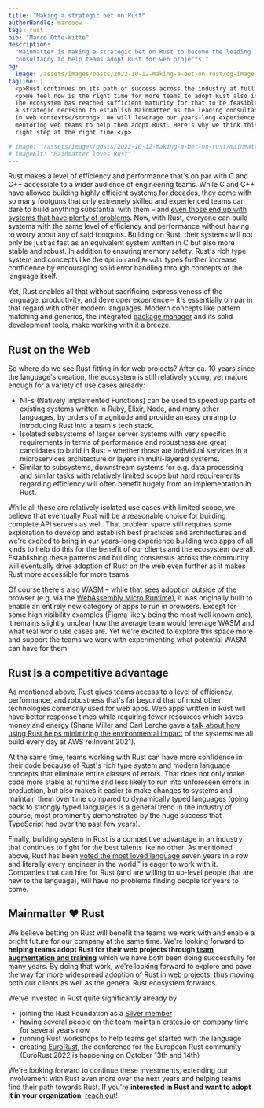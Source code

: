 ```yaml
---
title: "Making a strategic bet on Rust"
authorHandle: marcoow
tags: rust
bio: "Marco Otte-Witte"
description:
  "Mainmatter is making a strategic bet on Rust to become the leading
  consultancy to help teams adopt Rust for web projects."
og:
  image: /assets/images/posts/2022-10-12-making-a-bet-on-rust/og-image.jpg
tagline: |
  <p>Rust continues on its path of success across the industry at full pace. It's been adopted by most big tech companies including Google, Microsoft, and AWS, <a href="https://survey.stackoverflow.co/2022/#section-most-loved-dreaded-and-wanted-programming-scripting-and-markup-languages">voted the most loved language</a> seven years in a row, and just recently <a href="https://git.kernel.org/pub/scm/linux/kernel/git/torvalds/linux.git/commit/?id=8aebac82933ff1a7c8eede18cab11e1115e2062b">was added to the Linux Kernel</a>.</p>
  <p>We feel now is the right time for more teams to adopt Rust also in web projects.
  The ecosystem has reached sufficient maturity for that to be feasible and <strong>we're making
  a strategic decision to establish Mainmatter as the leading consultancy for Rust
  in web contexts</strong>. We will leverage our years-long experience augmenting and
  mentoring web teams to help them adopt Rust. Here's why we think this is the
  right step at the right time.</p>

# image: "/assets/images/posts/2022-10-12-making-a-bet-on-rust/mainmatter-loves-rust.svg"
# imageAlt: "Mainmatter loves Rust"
---
```


Rust makes a level of efficiency and performance that's on par with C and C++
accessible to a wider audience of engineering teams. While C and C++ have
allowed building highly efficient systems for decades, they come with so many
footguns that only extremely skilled and experienced teams can dare to build
anything substantial with them – and
[even those end up with systems that have plenty of problems](https://www.memorysafety.org/about/).
Now, with Rust, everyone can build systems with the same level of efficiency and
performance without having to worry about any of said footguns. Building on
Rust, their systems will not only be just as fast as an equivalent system
written in C but also more stable and robust. In addition to ensuring memory
safety, Rust's rich type system and concepts like the `Option` and `Result`
types further increase confidence by encouraging solid error handling through
concepts of the language itself.

Yet, Rust enables all that without sacrificing expressiveness of the language,
productivity, and developer experience – it's essentially on par in that regard
with other modern languages. Modern concepts like pattern matching and generics,
the integrated [package manager](https://doc.rust-lang.org/cargo/) and its solid
development tools, make working with it a breeze.

## Rust on the Web

So where do we see Rust fitting in for web projects? After ca. 10 years since
the language's creation, the ecosystem is still relatively young, yet mature
enough for a variety of use cases already:

- NIFs (Natively Implemented Functions) can be used to speed up parts of
  existing systems written in Ruby, Elixir, Node, and many other languages, by
  orders of magnitude and provide an easy onramp to introducing Rust into a
  team's tech stack.
- Isolated subsystems of larger server systems with very specific requirements
  in terms of performance and robustness are great candidates to build in Rust –
  whether those are individual services in a microservices architecture or
  layers in multi-layered systems.
- Similar to subsystems, downstream systems for e.g. data processing and similar
  tasks with relatively limited scope but hard requirements regarding efficiency
  will often benefit hugely from an implementation in Rust.

While all these are relatively isolated use cases with limited scope, we believe
that eventually Rust will be a reasonable choice for building complete API
servers as well. That problem space still requires some exploration to develop
and establish best practices and architectures and we're excited to bring in our
years-long experience building web apps of all kinds to help do this for the
benefit of our clients and the ecosystem overall. Establishing these patterns
and building consensus across the community will eventually drive adoption of
Rust on the web even further as it makes Rust more accessible for more teams.

Of course there's also WASM – while that sees adoption outside of the browser
(e.g. via the
[WebAssembly Micro Runtime](https://github.com/bytecodealliance/wasm-micro-runtime)),
it was originally built to enable an entirely new category of apps to run in
browsers. Except for some high visibility examples
([Figma](https://www.figma.com/) likely being the most well known one), it
remains slightly unclear how the average team would leverage WASM and what real
world use cases are. Yet we're excited to explore this space more and support
the teams we work with experimenting what potential WASM can have for them.

## Rust is a competitive advantage

As mentioned above, Rust gives teams access to a level of efficiency,
performance, and robustness that's far beyond that of most other technologies
commonly used for web apps. Web apps written in Rust will have better response
times while requiring fewer resources which saves money and energy (Shane Miller
and Carl Lerche gave a
[talk about how using Rust helps minimizing the environmental impact](<(https://www.youtube.com/watch?v=yQZaBtUjQ1w)>)
of the systems we all build every day at AWS re:Invent 2021).

At the same time, teams working with Rust can have more confidence in their code
because of Rust's rich type system and modern language concepts that eliminate
entire classes of errors. That does not only make code more stable at runtime
and less likely to run into unforeseen errors in production, but also makes it
easier to make changes to systems and maintain them over time compared to
dynamically typed languages (going back to strongly typed languages is a general
trend in the industry of course, most prominently demonstrated by the huge
success that TypeScript had over the past few years).

Finally, building system in Rust is a competitive advantage in an industry that
continues to fight for the best talents like no other. As mentioned above, Rust
has been
[voted the most loved language](https://survey.stackoverflow.co/2022/#section-most-loved-dreaded-and-wanted-programming-scripting-and-markup-languages)
seven years in a row and literally every engineer in the world™ is eager to work
with it. Companies that can hire for Rust (and are willing to up-level people
that are new to the language), will have no problems finding people for years to
come.

## Mainmatter ❤️ Rust

We believe betting on Rust will benefit the teams we work with and enable a
bright future for our company at the same time. We're looking forward to
<strong>helping teams adopt Rust for their web projects through
[team augmentation and training](/services/team-augmentation-and-training/)</strong>
which we have both been doing successfully for many years. By doing that work,
we're looking forward to explore and pave the way for more widespread adoption
of Rust in web projects, thus moving both our clients as well as the general
Rust ecosystem forwards.

We've invested in Rust quite significantly already by

- joining the Rust Foundation as a
  [Silver member](https://foundation.rust-lang.org/members/)
- having several people on the team maintain [crates.io](https://crates.io) on
  company time for several years now
- running Rust workshops to help teams get started with the language
- creating [EuroRust](https://eurorust.eu), the conference for the European Rust
  community (EuroRust 2022 is happening on October 13th and 14th)

We're looking forward to continue these investments, extending our involvement
with Rust even more over the next years and helping teams find their path
towards Rust. If you're <strong>interested in Rust and want to adopt it in your
organization</strong>, [reach out](/contact/)!
